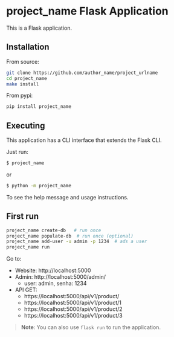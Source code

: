 # project_name Flask Application

This is a Flask application.

## Installation

From source:

```bash
git clone https://github.com/author_name/project_urlname
cd project_name
make install
```

From pypi:

```bash
pip install project_name
```

## Executing

This application has a CLI interface that extends the Flask CLI.

Just run:

```bash
$ project_name
```

or

```bash
$ python -m project_name
```

To see the help message and usage instructions.

## First run

```bash
project_name create-db   # run once
project_name populate-db  # run once (optional)
project_name add-user -u admin -p 1234  # ads a user
project_name run
```

Go to:

- Website: http://localhost:5000
- Admin: http://localhost:5000/admin/
  - user: admin, senha: 1234
- API GET:
  - https://localhost:5000/api/v1/product/
  - https://localhost:5000/api/v1/product/1
  - https://localhost:5000/api/v1/product/2
  - https://localhost:5000/api/v1/product/3


> **Note**: You can also use `flask run` to run the application.
